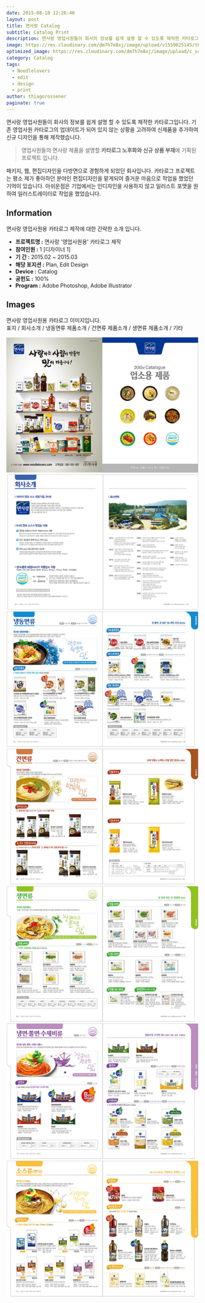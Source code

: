 ```yaml
---
date: 2015-08-10 12:26:40
layout: post
title: 면사랑 Catalog
subtitle: Catalog Print
description: 면사랑 영업사원들이 회사의 정보를 쉽게 설명 할 수 있도록 제작한 카타로그입니다.
image: https://res.cloudinary.com/dm7h7e8xj/image/upload/v1559825145/theme16_o0seet.jpg
optimized_image: https://res.cloudinary.com/dm7h7e8xj/image/upload/c_scale,w_380/v1559825145/theme16_o0seet.jpg
category: Catalog
tags:
  - Noodlelovers
  - edit
  - design
  - print
author: thiagorossener
paginate: true
---
```



<link rel="stylesheet" href="/assets/css/slick.css">
<link rel="stylesheet" href="/assets/css/slick-theme.css">



면사랑 영업사원들이 회사의 정보를 쉽게 설명 할 수 있도록 제작한 카타로그입니다. 
기존 영업사원 카타로그의 업데이트가 되어 있지 않는 상황을 고려하여 신제품을 추가하여 신규 디자인을 통해 제작했습니다.


> 영업사원들의 면사랑 제품을 설명할 **카타로그 노후화와 신규 상품 부재**에 기획된 프로젝트 입니다.


패키지, 웹, 편집디자인을 다방면으로 경험하게 되었던 회사입니다. 카타로그 프로젝트는 평소 제가 좋아하던 분야인 편집디자인을 맡게되어 즐거운 마음으로 작업을 했었던 기억이 있습니다. 
아쉬운점은 기업에서는 인디자인을 사용하지 않고 일러스트 포맷을 원하여 일러스트레이터로 작업을 했었습니다.

<!--page-->

## Information

면사랑 영업사원용 카타로그 제작에 대한 간략한 소개 입니다.

- **프로젝트명 :** 면사랑 '영업사원용' 카타로그 제작
- **참여인원 :** 1 [디자이너 1]
- **기 간 :** 2015.02 ~ 2015.03 
- **해당 포지션 :** Plan, Edit Design
- **Device :** Catalog
- **공헌도 :** 100%
- **Program :** Adobe Photoshop, Adobe Illustrator


<!--page-->

## Images

면사랑 영업사원용 카타로그 이미지입니다.<br>
표지 / 회사소개 / 냉동면류 제품소개 / 건면류 제품소개 / 생면류 제품소개 / 기타

<section class="quotes">
  <div class="bubble">
    <img src="/assets/img/slide/noodle-catalog01.jpg" />
  </div>
  <div class="bubble">
    <img src="/assets/img/slide/noodle-catalog02.jpg" /> 
  </div>
  <div class="bubble">
    <img src="/assets/img/slide/noodle-catalog03.jpg" /> 
  </div>
  <div class="bubble">
    <img src="/assets/img/slide/noodle-catalog04.jpg" /> 
  </div>
  <div class="bubble">
    <img src="/assets/img/slide/noodle-catalog05.jpg" /> 
  </div>
  <div class="bubble">
    <img src="/assets/img/slide/noodle-catalog06.jpg" /> 
  </div>
  <div class="bubble">
    <img src="/assets/img/slide/noodle-catalog07.jpg" /> 
  </div>
</section>


<p></p>
<p></p>

<!--page-->



<script type="text/javascript" src="https://cdnjs.cloudflare.com/ajax/libs/jquery/2.1.3/jquery.min.js"></script>
<script type="text/javascript" src="https://cdn.jsdelivr.net/jquery.slick/1.5.0/slick.min.js"></script>

<script>
	$('.quotes').slick({
  dots: true,
  infinite: true,
  autoplay: false,
  autoplaySpeed: 6000,
  speed: 800,
  slidesToShow: 1,
  adaptiveHeight: true
});
$( document ).ready(function() {
$('.no-fouc').removeClass('no-fouc');
});
</script>
